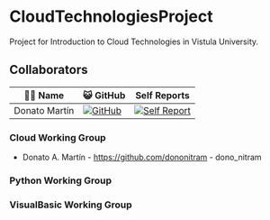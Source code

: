 # CloudTechnologiesProject
Project for Introduction to Cloud Technologies in Vistula University.

## Collaborators

| 🧑‍💻 Name | 😺 GitHub | Self Reports |
| - | - | - |
| Donato Martín | [![GitHub](https://img.shields.io/badge/GitHub-dononitram-brightgreen)](https://github.com/dononitram) | [![Self Report](https://img.shields.io/badge/Self%20Report-View-blue)](https://github.com/dononitram/CloudTechnologiesProject/wiki/Self-Reports#donato) |

### Cloud Working Group
- Donato A. Martín - https://github.com/dononitram - dono_nitram

### Python Working Group

### VisualBasic Working Group

